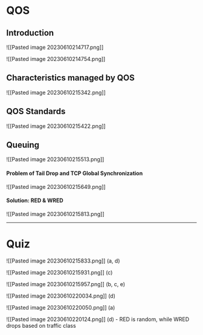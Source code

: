 
# QOS

## Introduction

![[Pasted image 20230610214717.png]]

![[Pasted image 20230610214754.png]]


## Characteristics managed by QOS

![[Pasted image 20230610215342.png]]


## QOS Standards

![[Pasted image 20230610215422.png]]


## Queuing

![[Pasted image 20230610215513.png]]


#### Problem of Tail Drop and TCP Global Synchronization

![[Pasted image 20230610215649.png]]


#### Solution: RED & WRED

![[Pasted image 20230610215813.png]]



---


# Quiz

![[Pasted image 20230610215833.png]]
(a, d)


![[Pasted image 20230610215931.png]]
(c)

![[Pasted image 20230610215957.png]]
(b, c, e)


![[Pasted image 20230610220034.png]]
(d)


![[Pasted image 20230610220050.png]]
(a)

![[Pasted image 20230610220124.png]]
(d) - RED is random, while WRED drops based on traffic class

